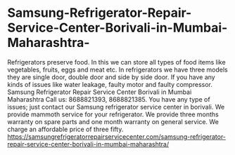 # Samsung-Refrigerator-Repair-Service-Center-Borivali-in-Mumbai-Maharashtra-
Refrigerators preserve food. In this we can store all types of food items like vegetables, fruits, eggs and meat etc. In refrigerators we have three models they are single door, double door and side by side door. If you have any kinds of issues like water leakage, faulty motor and faulty compressor. Samsung Refrigerator Repair Service Center Borivali in Mumbai Maharashtra  Call us: 8688821393, 8688821385.   You have any type of issues; just contact our Samsung refrigerator service center in borivali. We provide mammoth service for your refrigerator. We provide three months warranty on spare parts and one month warranty on general service.  We charge an affordable price of three fifty.  https://samsungrefrigeratorrepairservicecenter.com/samsung-refrigerator-repair-service-center-borivali-in-mumbai-maharashtra/
